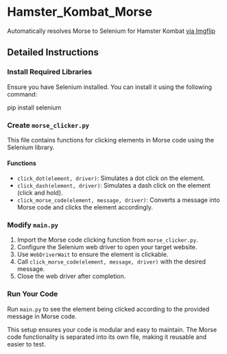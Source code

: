 # Hamster_Kombat_Morse

Automatically resolves Morse to Selenium for Hamster Kombat
<a href="https://imgflip.com/gif/8tcqyv">via Imgflip</a>

## Detailed Instructions

### Install Required Libraries

Ensure you have Selenium installed. You can install it using the following command:

pip install selenium

### Create `morse_clicker.py`

This file contains functions for clicking elements in Morse code using the Selenium library.

#### Functions

- `click_dot(element, driver)`: Simulates a dot click on the element.
- `click_dash(element, driver)`: Simulates a dash click on the element (click and hold).
- `click_morse_code(element, message, driver)`: Converts a message into Morse code and clicks the element accordingly.

### Modify `main.py`

1. Import the Morse code clicking function from `morse_clicker.py`.
2. Configure the Selenium web driver to open your target website.
3. Use `WebDriverWait` to ensure the element is clickable.
4. Call `click_morse_code(element, message, driver)` with the desired message.
5. Close the web driver after completion.

### Run Your Code

Run `main.py` to see the element being clicked according to the provided message in Morse code.

This setup ensures your code is modular and easy to maintain. The Morse code functionality is separated into its own file, making it reusable and easier to test.

